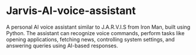 # Jarvis-AI-voice-assistant
A personal AI voice assistant similar to J.A.R.V.I.S from Iron Man, built using Python. The assistant can recognize voice commands, perform tasks like opening applications, fetching news, controlling system settings, and answering queries using AI-based responses.
